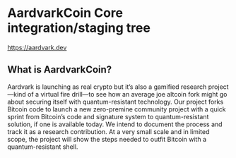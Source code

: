 AardvarkCoin Core integration/staging tree
=====================================

https://aardvark.dev

What is AardvarkCoin?
----------------

Aardvark is launching as real crypto but it’s also a gamified research project—kind of a virtual fire drill—to see how an average joe altcoin fork might go about securing itself with quantum-resistant technology.  Our project forks Bitcoin code to launch a new zero-premine community project with a quick sprint from Bitcoin’s code and signature system to quantum-resistant solution, if one is available today. We intend to document the process and track it as a research contribution. At a very small scale and in limited scope, the project will show the steps needed to outfit Bitcoin with a quantum-resistant shell.
